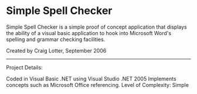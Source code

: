 Simple Spell Checker
====================

Simple Spell Checker is a simple proof of concept application that displays the ability of a visual basic application to hook into Microsoft Word's spelling and grammar checking facilities.

Created by Craig Lotter, September 2006

*********************************

Project Details:

Coded in Visual Basic .NET using Visual Studio .NET 2005
Implements concepts such as Microsoft Office referencing.
Level of Complexity: Simple
